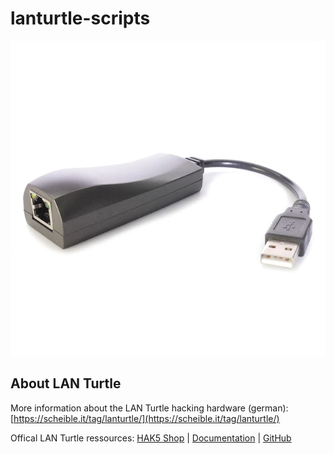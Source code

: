 # lanturtle-scripts

![LAN Turtle](lan-turtle.png "LAN Turtle Hardware")

## About LAN Turtle

More information about the LAN Turtle hacking hardware (german): [https://scheible.it/tag/lanturtle/](https://scheible.it/tag/lanturtle/)


Offical LAN Turtle ressources:
 [HAK5 Shop](https://hak5.org/products/lan-turtle) | [Documentation](https://docs.hak5.org/hc/en-us/categories/360000979313-LAN-Turtle) | [GitHub](https://github.com/hak5/lanturtle-modules)
